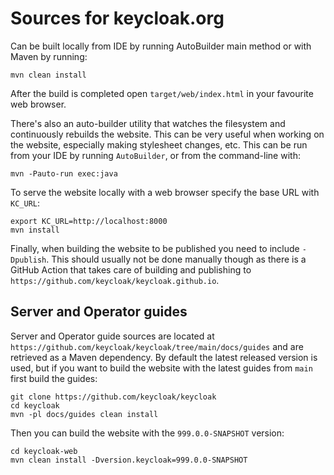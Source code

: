 # Sources for keycloak.org

Can be built locally from IDE by running AutoBuilder main method or with Maven by running:

    mvn clean install
    
After the build is completed open `target/web/index.html` in your favourite web browser.
    
There's also an auto-builder utility that watches the filesystem and continuously rebuilds the website. This can be very useful when working on the website, especially making stylesheet changes, etc. This can be run from your IDE by running `AutoBuilder`, or from the command-line with:

    mvn -Pauto-run exec:java

To serve the website locally with a web browser specify the base URL with `KC_URL`:

    export KC_URL=http://localhost:8000
    mvn install
    
Finally, when building the website to be published you need to include `-Dpublish`. This should usually not be done manually though as there is a GitHub Action that takes care of building and publishing to `https://github.com/keycloak/keycloak.github.io`.

## Server and Operator guides

Server and Operator guide sources are located at `https://github.com/keycloak/keycloak/tree/main/docs/guides` and are retrieved as a Maven dependency. By default the latest released version is used, but if you want to build the website with the latest guides from `main` first build the guides:

    git clone https://github.com/keycloak/keycloak
    cd keycloak
    mvn -pl docs/guides clean install

Then you can build the website with the `999.0.0-SNAPSHOT` version:

    cd keycloak-web
    mvn clean install -Dversion.keycloak=999.0.0-SNAPSHOT
